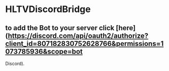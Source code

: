 # HLTVDiscordBridge

## to add the Bot to your server click [here] (https://discord.com/api/oauth2/authorize?client_id=807182830752628766&permissions=1073785936&scope=bot
Discord).
